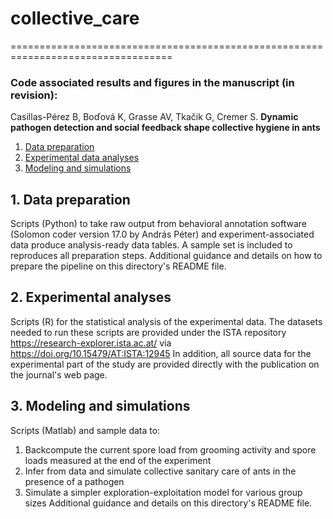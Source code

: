 
# collective_care

==================================================================================
 ### Code associated results and figures in the manuscript (in revision):
 
Casillas-Pérez B, Boďová K, Grasse AV, Tkačik G, Cremer S.
 **Dynamic pathogen detection and social feedback shape collective hygiene in ants**


1. [Data preparation](#preparation)
2. [Experimental data analyses](#analyses)
3. [Modeling and simulations](#modeling) 

## 1. Data preparation  <a name="preparation"></a>
Scripts (Python) to take raw output from behavioral annotation software (Solomon coder version 17.0 by András Péter) and  experiment-associated data produce analysis-ready data tables. A sample set is included to reproduces all preparation steps. Additional guidance and details on how to prepare the pipeline on this directory's README file.

## 2. Experimental analyses  <a name="analyses"></a>
Scripts (R) for the statistical analysis of the experimental data.
The datasets needed to run these scripts are provided under the ISTA repository https://research-explorer.ista.ac.at/ via https://doi.org/10.15479/AT:ISTA:12945
In addition, all source data for the experimental part of the study are provided directly with the publication on the journal's web page.  

## 3. Modeling and simulations  <a name="modeling"></a>
Scripts (Matlab) and sample data to:
1. Backcompute the current spore load from grooming activity and spore loads measured at the end of the experiment
2. Infer from data and simulate collective sanitary care of ants in the presence of a pathogen
3. Simulate a simpler exploration-exploitation model for various group sizes
Additional guidance and details on this directory's README file.
